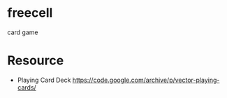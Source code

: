 # freecell

card game

# Resource

- Playing Card Deck https://code.google.com/archive/p/vector-playing-cards/
